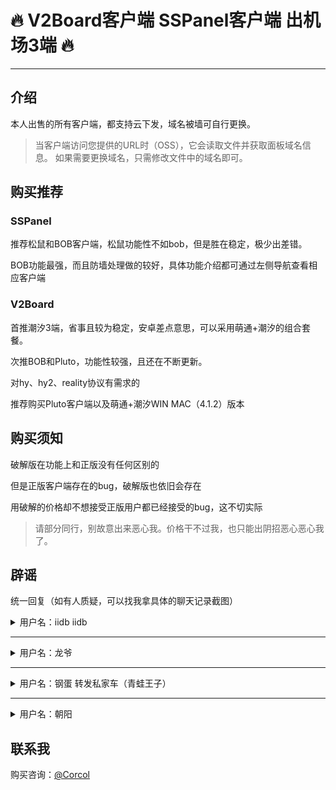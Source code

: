 # 🔥 V2Board客户端 SSPanel客户端 出机场3端 🔥

---

## 介绍

本人出售的所有客户端，都支持云下发，域名被墙可自行更换。

> 当客户端访问您提供的URL时（OSS），它会读取文件并获取面板域名信息。
> 如果需要更换域名，只需修改文件中的域名即可。

## 购买推荐

### SSPanel

推荐松鼠和BOB客户端，松鼠功能性不如bob，但是胜在稳定，极少出差错。

BOB功能最强，而且防墙处理做的较好，具体功能介绍都可通过左侧导航查看相应客户端

### V2Board

首推潮汐3端，省事且较为稳定，安卓差点意思，可以采用萌通+潮汐的组合套餐。

次推BOB和Pluto，功能性较强，且还在不断更新。

对hy、hy2、reality协议有需求的

推荐购买Pluto客户端以及萌通+潮汐WIN MAC（4.1.2）版本

## 购买须知
破解版在功能上和正版没有任何区别的

但是正版客户端存在的bug，破解版也依旧会存在

用破解的价格却不想接受正版用户都已经接受的bug，这不切实际

> 请部分同行，别故意出来恶心我。价格干不过我，也只能出阴招恶心恶心我了。

## 辟谣

统一回复（如有人质疑，可以找我拿具体的聊天记录截图）

<details>

<summary>用户名：iidb iidb</summary>

该客户在群里挂我，说我卖给他BOB三端无法使用。
![1.jpg](https://www.hostpic.org/images/2407251738400120.png)
![1.jpg](https://www.hostpic.org/images/2407251807240129.png)

他用的是Trojan节点，开启代理后不能正常工作，这是因为他用的是Trojan混淆HTTP，而BOB不支持这种混淆。

以下是他当时给我的节点参数截图，懂行的人一看就知道问题所在。
![1.jpg](https://www.hostpic.org/images/2408111916150083.jpg)

问他机场有没有技术人员，好直接沟通解决，结果他开始追着我喷，最后被我拉黑

关于他说我的主题有BUG无法使用，主题我现在已经免费开放，任何人都可以找我领取验证，看看有没有问题。

此人在群里的部分发言，前言不对后语。比如，他一会儿说等了我一个月，一会儿又说等了两周，哪句是真话？

![1.jpg](https://www.hostpic.org/images/2408081623230089.png)
![1.jpg](https://www.hostpic.org/images/2408081603590088.png)

诈骗7人，无中生有。甚至不敢艾特那几人出来对质？

![1.jpg](https://www.hostpic.org/images/2408081603590102.png)

</details>

---

<details>

<summary>用户名：龙爷</summary>

在v2Matrix公测群里说我是骗子

接下来我和他的聊天记录我放出来。合着你被别人骗，所以看到我卖客户端，我也就成骗子了？（混蛋逻辑）

![0.png](https://s2.loli.net/2024/08/04/WJr9D8Kvk4EXaB5.png)

![1.png](https://s2.loli.net/2024/08/04/4PtAZuMrNeiUD8C.png)

![2.png](https://s2.loli.net/2024/08/04/sBtnpAgNRqmIPkC.png)

![3.png](https://s2.loli.net/2024/08/04/KeHt6cwsz5fVZd1.png)

</details>

---

<details>

<summary>用户名：钢蛋 转发私家车（青蛙王子）</summary>

![2.png](https://s2.loli.net/2024/08/04/gBNhEwI7DrOnpQR.png)

![1.png](https://s2.loli.net/2024/08/04/UXr2ui5TaZPLSJR.png)

这人找我买萌通客户端，我那段时间忙消息回复慢，此人直接删记录然后接下来几个月追着我骂。我后来私聊问他什么时候买的，直接拉黑我

追着我咬几个月，且我主动找他他直接拉黑我。综合以上言论，不是同行故意恶心我，我是不信的

2024.08.05 此人 头像 用户名 名称皆已修改，改的真彻底啊。

----------------------------------

最新ID：@sm71er （2024.09 此人已销号，据传圈了一大拨人的钱跑路）

附上这人部分睿智发言。恶臭同行，恶心死我了

还知道自己是条疯狗（表情包），算有自知自明。

![1.png](https://www.hostpic.org/images/2408222058010129.jpg)

![1.png](https://www.hostpic.org/images/2408222104480117.jpg)

</details>

---

<details>

<summary>用户名：朝阳</summary>

至于下面这人（当代理，赚二倍不止的差价。把客户站点弄崩，然后说我没售后。结尾卷了客户一万多专线钱跑路）

在群里骂我的聊天截图
![1.png](https://www.hostpic.org/images/2408061604570100.png)

他客户和我的聊天记录如下
![44.png](https://s2.loli.net/2024/08/06/eWYV6UuxrcRATvP.png)

![45.png](https://s2.loli.net/2024/08/06/NA7ZL1em6x9Vuqa.png)

![46.png](https://s2.loli.net/2024/08/06/tV4iuNEdLGR7aWy.png)

![47.png](https://s2.loli.net/2024/08/06/5NlbxtV9LfkAPBX.png)

</details>

## 联系我

购买咨询：[@Corcol](https://t.me/Corcol)